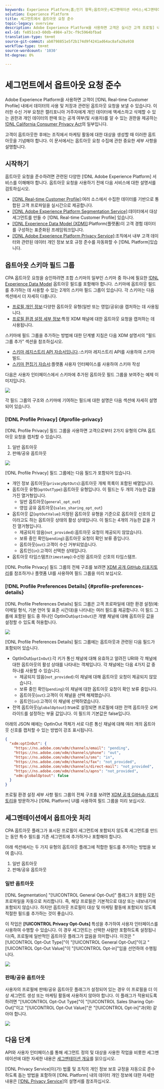 ```yaml
---
keywords: Experience Platform;홈;인기 항목;옵트아웃;세그멘테이션 서비스;세그멘테이션 서비스;옵트아웃;옵트아웃;옵트아웃;옵트아웃
solution: Experience Platform
title: 세그먼트에서 옵트아웃 요청 준수
topic-legacy: overview
description: Adobe Experience Platform을 사용하면 고객은 실시간 고객 프로필] 내에서 데이터의 사용 및 저장과 관련된 옵트아웃 요청을 보낼 수 있습니다. 이러한 수신 거부 요청은 캘리포니아 주민들에게 개인 데이터를 액세스 및 삭제할 권리, 그리고 개인 데이터가 판매 또는 공개(및 누구에게)되었는지 알 수 있는 권리를 제공하는 CPA(California Consumer Privacy Act)의 일부입니다.
exl-id: fe851ce3-60db-4984-a73c-f9c5964bfbad
translation-type: tm+mt
source-git-commit: ab0798851e5f2b174d9f4241ad64ac8afa20a938
workflow-type: tm+mt
source-wordcount: '1030'
ht-degree: 0%

---
```


# 세그먼트에서 옵트아웃 요청 준수

Adobe Experience Platform을 사용하면 고객이 [!DNL Real-time Customer Profile] 내에서 데이터의 사용 및 저장과 관련된 옵트아웃 요청을 보낼 수 있습니다. 이러한 수신 거부 요청은 캘리포니아 거주자에게 개인 데이터에 액세스하고 삭제할 수 있는 권한과 개인 데이터의 판매 또는 공개 여부(및 사용자)를 알 수 있는 권한을 제공하는 [!DNL California Consumer Privacy Act](CPA)의 일부입니다.

고객이 옵트아웃한 후에는 조직에서 마케팅 활동에 대한 대상을 생성할 때 이러한 옵트아웃을 기념해야 합니다. 이 문서에서는 옵트아웃 요청 수집에 관한 중요한 세부 사항을 설명합니다.

## 시작하기

옵트아웃 요청을 준수하려면 관련된 다양한 [!DNL Adobe Experience Platform] 서비스를 이해해야 합니다. 옵트아웃 요청을 사용하기 전에 다음 서비스에 대한 설명서를 검토하십시오.

- [[!DNL Real-time Customer Profile]](../profile/home.md):여러 소스에서 수집한 데이터를 기반으로 통합된 고객 프로파일을 실시간으로 제공합니다.
- [[!DNL Adobe Experience Platform Segmentation Service]](./home.md):데이터에서 대상 세그먼트를 만들 수  [!DNL Real-time Customer Profile] 있습니다.
- [[!DNL Experience Data Model (XDM)]](../xdm/home.md):Platform(플랫폼)이 고객 경험 데이터를 구성하는 표준화된 프레임워크입니다.
- [[!DNL Adobe Experience Platform Privacy Service]](../privacy-service/home.md):조직에서 내부 고객 데이터와 관련된 데이터 개인 정보 보호 규정 준수를 자동화할 수  [!DNL Platform]있습니다.

## 옵트아웃 스키마 필드 그룹

CPA 옵트아웃 요청을 승인하려면 조합 스키마의 일부인 스키마 중 하나에 필요한 [!DNL Experience Data Model](XDM) 옵트아웃 필드를 포함해야 합니다. 스키마에 옵트아웃 필드를 추가하는 데 사용할 수 있는 2개의 스키마 필드 그룹이 있습니다. 각 스키마는 다음 섹션에서 더 자세히 다룹니다.

- [프로필 개인 정보](#profile-privacy):다양한 옵트아웃 유형(일반 또는 영업/공유)을 캡처하는 데 사용됩니다.
- [프로필 환경 설정 세부 정보](#profile-preferences-details):특정 XDM 채널에 대한 옵트아웃 요청을 캡처하는 데 사용됩니다.

스키마에 필드 그룹을 추가하는 방법에 대한 단계별 지침은 다음 XDM 설명서의 &quot;필드 그룹 추가&quot; 섹션을 참조하십시오.
- [스키마 레지스트리 API 자습서입니다](../xdm/api/getting-started.md).:스키마 레지스트리 API를 사용하여 스키마 빌드.
- [스키마 편집기 자습서](../xdm/tutorials/create-schema-ui.md):플랫폼 사용자 인터페이스를 사용하여 스키마 작성

다음은 사용자 인터페이스에서 스키마에 추가된 옵트아웃 필드 그룹을 보여주는 예제 이미지입니다.

![](images/opt-outs/opt-out-field-groups-user-interface.png)

각 필드 그룹의 구조와 스키마에 기여하는 필드에 대한 설명은 다음 섹션에 자세히 설명되어 있습니다.

### [!DNL Profile Privacy] {#profile-privacy}

[!DNL Profile Privacy] 필드 그룹을 사용하면 고객으로부터 2가지 유형의 CPA 옵트아웃 요청을 캡처할 수 있습니다.

1. 일반 옵트아웃
2. 판매/공유 옵트아웃

![](images/opt-outs/profile-privacy.png)

[!DNL Profile Privacy] 필드 그룹에는 다음 필드가 포함되어 있습니다.

- 개인 정보 옵트아웃(`privacyOptOuts`):옵트아웃 개체 목록이 포함된 배열입니다.
- 옵트아웃 유형(`optOutType`):옵트아웃 유형입니다. 이 필드는 두 개의 가능한 값을 가진 열거형입니다.
   - 일반 옵트아웃(`general_opt_out`)
   - 영업 공유 옵트아웃(`sales_sharing_opt_out`)
- 옵트아웃 값(`optOutValue`):지정된 옵트아웃 유형을 기준으로 옵트아웃 신호의 값이라고도 하는 옵트아웃 상태의 활성 상태입니다. 이 필드는 4개의 가능한 값을 가진 열거형입니다.
   - 제공되지 않음(`not_provided`):옵트아웃 요청이 제공되지 않았습니다.
   - 보류 중인 확인(`pending`):옵트아웃 요청이 확인 보류 중입니다.
   - 옵트아웃(`out`):고객이 수신 거부되었습니다.
   - 옵트인(`in`):고객이 선택한 상태입니다.
- 옵트아웃 타임스탬프(`timestamp`):수신된 옵트아웃 신호의 타임스탬프.

[!DNL Profile Privacy] 필드 그룹의 전체 구조를 보려면 [XDM 공개 GitHub 리포지토리](https://github.com/adobe/xdm/blob/master/schemas/context/profile-privacy.schema.json)를 참조하거나 플랫폼 UI를 사용하여 필드 그룹을 미리 보십시오.

### [!DNL Profile Preferences Details] {#profile-preferences-details}

[!DNL Profile Preferences Details] 필드 그룹은 고객 프로파일에 대한 환경 설정(예: 이메일 형식, 기본 언어 및 표준 시간대)을 나타내는 여러 필드를 제공합니다. 이 필드 그룹에 포함된 필드 중 하나인 OptInOut(`optInOut`)은 개별 채널에 대해 옵트아웃 값을 설정할 수 있도록 허용합니다.

![](images/opt-outs/profile-preferences-details.png)

[!DNL Profile Preferences Details] 필드 그룹에는 옵트아웃과 관련된 다음 필드가 포함되어 있습니다.

- OptInOut(`optInOut`):각 키가 통신 채널에 대해 유효하고 알려진 URI와 각 채널에 대한 옵트아웃의 활성 상태를 나타내는 객체입니다. 각 채널에는 다음 4가지 값 중 하나를 사용할 수 있습니다.
   - 제공되지 않음(`not_provided`):이 채널에 대해 옵트아웃 요청이 제공되지 않았습니다.
   - 보류 중인 확인(`pending`):이 채널에 대한 옵트아웃 요청이 확인 보류 중입니다.
   - 옵트아웃(`out`):고객이 이 채널을 선택 해제했습니다.
   - 옵트인(`in`):고객이 이 채널에 선택하였습니다.
- 전역 옵트아웃(`globalOptout`):true로 설정되면 프로필에 대한 전역 옵트아웃 오버라이드를 설정하는 부울 값입니다. 이 필드의 기본값은 false입니다.

아래의 JSON 예에는 OptInOut 객체가 서로 다른 통신 채널에 대해 여러 개의 옵트아웃 신호를 캡처할 수 있는 방법이 강조 표시됩니다.

```json
{
  "xdm:optInOut": {
    "https://ns.adobe.com/xdm/channels/email": "pending",
    "https://ns.adobe.com/xdm/channels/phone": "out",
    "https://ns.adobe.com/xdm/channels/sms": "in",
    "https://ns.adobe.com/xdm/channels/fax": "not_provided",
    "https://ns.adobe.com/xdm/channels/direct-mail": "not_provided",
    "https://ns.adobe.com/xdm/channels/apns": "not_provided",
    "xdm:globalOptout": false
  }
}
```

프로필 환경 설정 세부 사항 필드 그룹의 전체 구조를 보려면 [XDM 공개 GitHub 리포지토리](https://github.com/adobe/xdm/blob/master/schemas/context/profile-preferences-details.schema.json)을 방문하거나 [!DNL Platform] UI를 사용하여 필드 그룹을 미리 보십시오.

## 세그멘테이션에서 옵트아웃 처리

CPA 옵트아웃 플래그가 표시된 프로필이 세그먼트에 포함되지 않도록 세그먼트를 만드는 동안 특수 필드를 기존 세그먼트에 추가하거나 포함해야 합니다.

아래 섹션에서는 두 가지 유형의 옵트아웃 플래그에 적합한 필드를 추가하는 방법을 보여 줍니다.
1. 일반 옵트아웃
2. 판매/공유 옵트아웃

### 일반 옵트아웃

[!DNL Segmentation] &quot;[!UICONTROL General Opt-Out]&quot; 플래그가 포함된 모든 프로파일을 자동으로 처리합니다. 즉, 해당 프로필은 기본적으로 대상 또는 내보내기에 포함되지 않습니다. 하지만 옵트아웃 프로필이 대상 및 마케팅 활동에 포함되지 않도록 적절한 필드를 추가하는 것이 좋습니다.

이 작업은 **[!UICONTROL Privacy Opt-Outs]** 특성을 추가하여 사용자 인터페이스를 사용하여 수행할 수 있습니다. 이 경우 세그먼트는 선택한 사람만 포함하도록 설정됩니다(즉, 프로필에 일반적인 옵트아웃 플래그가 없음을 의미합니다. 이것은 &quot;[!UICONTROL Opt-Out Type]&quot;이 &quot;[!UICONTROL General Opt-Out]&quot;이고 &quot;[!UICONTROL Opt-Out Value]&quot;이 &quot;[!UICONTROL Opt-in]&quot;임을 선언하여 수행됩니다.

![](images/opt-outs/segment-general-opt-out.png)

### 판매/공유 옵트아웃

사용자의 프로필에 판매/공유 옵트아웃 플래그가 설정되어 있는 경우 이 프로필을 더 이상 세그먼트 생성 또는 마케팅 활동에 사용하지 않아야 합니다. 이 플래그가 적용되도록 하려면 &quot;[!UICONTROL Opt-Out Type]&quot;이 &quot;[!UICONTROL Sales Sharing Opt-Out]&quot;이고 &quot;[!UICONTROL Opt-Out Value]&quot;은 &quot;[!UICONTROL Opt-in]&quot;과(와) 같아야 합니다.

![](images/opt-outs/segment-sales-sharing-opt-out.png)

<!-- ### Overriding default exclusions

In some instances, such as building a segment of people who have opted out, it may be necessary to override the default exclusion of opted-out profiles. This override can be done via the API or in the Segment Builder user interface. -->

## 다음 단계

API와 사용자 인터페이스를 통해 세그먼트 정의 및 대상을 사용한 작업을 비롯한 세그멘테이션에 대한 자세한 내용은 [세그멘테이션 개요](./home.md)를 읽으십시오.

[!DNL Privacy Service]이(가) 법률 및 조직의 개인 정보 보호 규정을 자동으로 준수하도록 돕는 방법을 포함하여 [!DNL Platform] 내의 데이터 개인 정보에 대한 자세한 내용은 [[!DNL Privacy Service]](../privacy-service/home.md)의 설명서를 참조하십시오.

